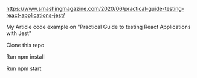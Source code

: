 https://www.smashingmagazine.com/2020/06/practical-guide-testing-react-applications-jest/

My Article code example on "Practical Guide to testing React Applications with Jest"

Clone this repo

Run npm install

Run npm start
